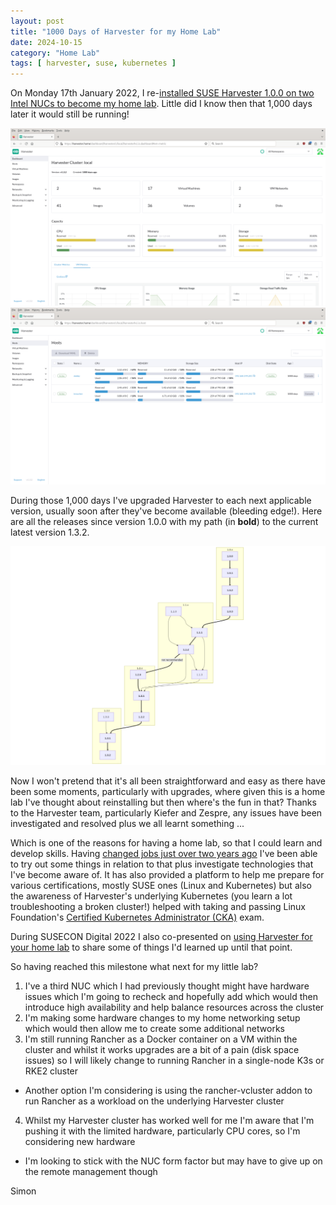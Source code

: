 ```yaml
---
layout: post
title: "1000 Days of Harvester for my Home Lab"
date: 2024-10-15
category: "Home Lab" 
tags: [ harvester, suse, kubernetes ]
---
```

On Monday 17th January 2022, I re-[installed SUSE Harvester 1.0.0 on two Intel NUCs to become my home lab](https://simonflood.info/blog/2021/12/31/nuc-nuc-whos-there). Little did I know then that 1,000 days later it would still be running!

![Harvester Dashboard](/assets/images/Harvester-1000-Dashboard.png)
![Harvester Hosts](/assets/images/Harvester-1000-Hosts.png)

During those 1,000 days I've upgraded Harvester to each next applicable version, usually soon after they've become available (bleeding edge!). Here are all the releases since version 1.0.0 with my path (in **bold**) to the current latest version 1.3.2.

![Harvester upgrade path](/assets/images/Harvester-1000-upgrade-path.png)

Now I won't pretend that it's all been straightforward and easy as there have been some moments, particularly with upgrades, where given this is a home lab I've thought about reinstalling but then where's the fun in that? Thanks to the Harvester team, particularly Kiefer and Zespre, any issues have been investigated and resolved plus we all learnt something ...

Which is one of the reasons for having a home lab, so that I could learn and develop skills. Having [changed jobs just over two years ago](https://simonflood.info/blog/2022/09/01/my-future-is-bright-my-future-is-green-white-and-orange) I've been able to try out some things in relation to that plus investigate technologies that I've become aware of. It has also provided a platform to help me prepare for various certifications, mostly SUSE ones (Linux and Kubernetes) but also the awareness of Harvester's underlying Kubernetes (you learn a lot troubleshooting a broken cluster!) helped with taking and passing Linux Foundation's [Certified Kubernetes Administrator (CKA)](https://training.linuxfoundation.org/certification/certified-kubernetes-administrator-cka/) exam.

During SUSECON Digital 2022 I also co-presented on [using Harvester for your home lab](https://www.youtube.com/watch?v=tYSsJmqKws4) to share some of things I'd learned up until that point.

So having reached this milestone what next for my little lab?

1. I've a third NUC which I had previously thought might have hardware issues which I'm going to recheck and hopefully add which would then introduce high availability and help balance resources across the cluster
2. I'm making some hardware changes to my home networking setup which would then allow me to create some additional networks
3. I'm still running Rancher as a Docker container on a VM within the cluster and whilst it works upgrades are a bit of a pain (disk space issues) so I will likely change to running Rancher in a single-node K3s or RKE2 cluster
  - Another option I'm considering is using the rancher-vcluster addon to run Rancher as a workload on the underlying Harvester cluster
4. Whilst my Harvester cluster has worked well for me I'm aware that I'm pushing it with the limited hardware, particularly CPU cores, so I'm considering new hardware
  - I'm looking to stick with the NUC form factor but may have to give up on the remote management though

Simon
